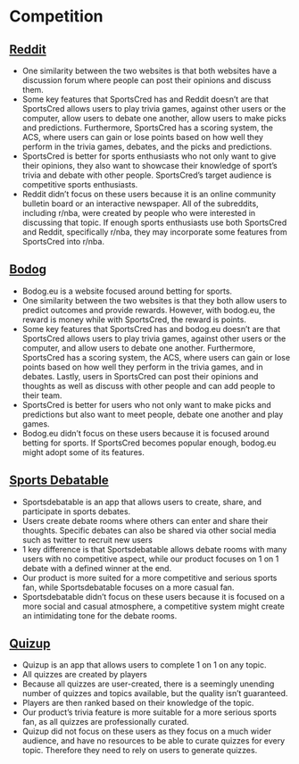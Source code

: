 # Competition

## [Reddit](https://reddit.com/r/nba/)
- One similarity between the two websites is that both websites have a discussion forum where people can post their opinions and discuss them. 
- Some key features that SportsCred has and Reddit doesn’t are that SportsCred allows users to play trivia games, against other users or the computer, allow users to debate one another, allow users to make picks and predictions. Furthermore, SportsCred has a scoring system, the ACS, where users can gain or lose points based on how well they perform in the trivia games, debates, and the picks and predictions.
- SportsCred is better for sports enthusiasts who not only want to give their opinions, they also want to showcase their knowledge of sport’s trivia and debate with other people. SportsCred’s target audience is competitive sports enthusiasts.
- Reddit didn’t focus on these users because it is an online community bulletin board or an interactive newspaper. All of the subreddits, including r/nba, were created by people who were interested in discussing that topic. If enough sports enthusiasts use both SportsCred and Reddit, specifically r/nba, they may incorporate some features from SportsCred into r/nba.

## [Bodog](https://bodog.eu/)
- Bodog.eu is a website focused around betting for sports.
- One similarity between the two websites is that they both allow users to predict outcomes and provide rewards. However, with bodog.eu, the reward is money while with SportsCred, the reward is points.
- Some key features that SportsCred has and bodog.eu doesn’t are that SportsCred allows users to play trivia games, against other users or the computer, and allow users to debate one another. Furthermore, SportsCred has a scoring system, the ACS, where users can gain or lose points based on how well they perform in the trivia games, and in debates. Lastly, users in SportsCred can post their opinions and thoughts as well as discuss with other people and can add people to their team.
- SportsCred is better for users who not only want to make picks and predictions but also want to meet people, debate one another and play games.
- Bodog.eu didn’t focus on these users because it is focused around betting for sports. If SportsCred becomes popular enough, bodog.eu might adopt some of its features.

## [Sports Debatable](https://sportsdebatable.com/)
- Sportsdebatable is an app that allows users to create, share, and participate in sports debates.
- Users create debate rooms where others can enter and share their thoughts. Specific debates can also be shared via other social media such as twitter to recruit new users
- 1 key difference is that Sportsdebatable allows debate rooms with many users with no competitive aspect, while our product focuses on 1 on 1 debate with a defined winner at the end. 
- Our product is more suited for a more competitive and serious sports fan, while Sportsdebatable focuses on a more casual fan.
- Sportsdebatable didn’t focus on these users because it is focused on a more social and casual atmosphere, a competitive system might create an intimidating tone for the debate rooms.

## [Quizup](https://quizup.com/)
- Quizup is an app that allows users to complete 1 on 1 on any topic.
- All quizzes are created by players
- Because all quizzes are user-created, there is a seemingly unending number of quizzes and topics available, but the quality isn’t guaranteed.
- Players are then ranked based on their knowledge of the topic.
- Our product’s trivia feature is more suitable for a more serious sports fan, as all quizzes are professionally curated.
- Quizup did not focus on these users as they focus on a much wider audience, and have no resources to be able to curate quizzes for every topic. Therefore they need to rely on users to generate quizzes. 
